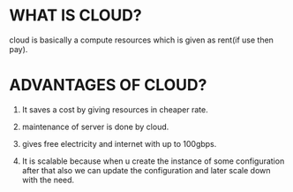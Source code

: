 # WHAT IS CLOUD?

 cloud is basically a compute resources which is given as rent(if use then pay).

# ADVANTAGES OF CLOUD?

1) It saves a cost by giving resources in cheaper rate.

2) maintenance of server is done by cloud.

3) gives free electricity and internet with up to 100gbps.

4) It is scalable because when u create the instance of some configuration after that also we can update the configuration and later scale down with the need.
